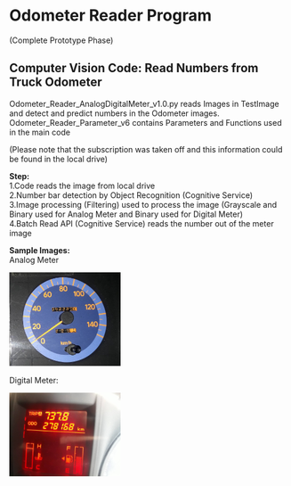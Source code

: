 <h1>Odometer Reader Program</h1>
(Complete Prototype Phase)
<h2>Computer Vision Code: Read Numbers from Truck Odometer</h2>

Odometer_Reader_AnalogDigitalMeter_v1.0.py reads Images in TestImage and detect and predict numbers in the Odometer images. Odometer_Reader_Parameter_v6 contains Parameters and Functions used in the main code

(Please note that the subscription was taken off and this information could be found in the local drive)

<b>Step:</b><br />
1.Code reads the image from local drive<br />
2.Number bar detection by Object Recognition (Cognitive Service) <br />
3.Image processing (Filtering) used to process the image (Grayscale and Binary used for Analog Meter and Binary used for Digital Meter) <br />
4.Batch Read API (Cognitive Service) reads the number out of the meter image <br />

<b>Sample Images:<br/></b>
Analog Meter

<img src=https://github.com/hkbtotw/OdometerReader/blob/master/TestImage/IMG_9090_[052334]_A1.JPG alt="Analog" width="200"/>

Digital Meter:

<img src=https://github.com/hkbtotw/OdometerReader/blob/master/TestImage/IMG_9028[278168].JPG alt="Digital" width="200"/>
